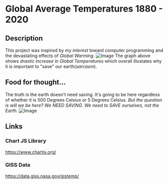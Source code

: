 # Global Average Temperatures 1880 - 2020

##  Description
This project was inspired by my _interest_ toward computer programming and the devastating effects of *Global Warming*. 
![Image](https://esgclarity.com/wp-content/uploads/2020/10/Climate-change-2-scaled.jpg)
The graph above shows _drastic_ *increase* in *Global Temperatures* which overall illustates why it is important to "save" our earth(_sarcasm_). 

## Food for thought...
The truth is the earth doesn't need saving. It's going to be here regardless of whether it is 500 Degrees Celsius or 5 Degrees Celsius. _But the question is will we be here?_ *We NEED SAVING.* _We need to SAVE ourselves, not the Earth._ 
![Image](https://i.pinimg.com/originals/86/37/91/863791b8ceee324badde2d9352f65c5a.jpg)

## Links
### Chart JS Library
https://www.chartjs.org/
### GISS Data
https://data.giss.nasa.gov/gistemp/


